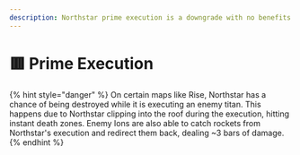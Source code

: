 ```yaml
---
description: Northstar prime execution is a downgrade with no benefits.
---
```


# 🟥 Prime Execution

{% hint style="danger" %}
On certain maps like Rise, Northstar has a chance of being destroyed while it is executing an enemy titan. This happens due to Northstar clipping into the roof during the execution, hitting instant death zones. Enemy Ions are also able to catch rockets from Northstar's execution and redirect them back, dealing \~3 bars of damage.
{% endhint %}
